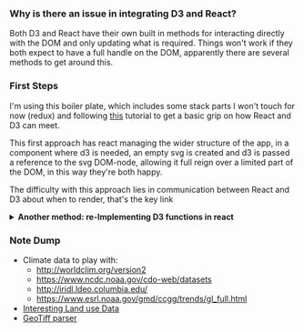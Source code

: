 ### Why is there an issue in integrating D3 and React?

Both D3 and React have their own built in methods for interacting directly with the DOM and only updating what is required. Things won't work if they both expect to have a full handle on the DOM, apparently there are several methods to get around this.

### First Steps

I'm using this boiler plate, which includes some stack parts I won't touch for now (redux) and following <a href="https://medium.com/@Elijah_Meeks/interactive-applications-with-react-d3-f76f7b3ebc71">this</a> tutorial to get a basic grip on how React and D3 can meet.

This first approach has react managing the wider structure of the app, in a component where d3 is needed, an empty svg is created and d3 is passed a reference to the svg DOM-node, allowing it full reign over a limited part of the DOM, in this way they're both happy.

The difficulty with this approach lies in communication between React and D3 about when to render, that's the key link
<details>
  <summary>
    <b> Another method: re-Implementing D3 functions in react</b>
  </summary>
    <br>
    <a href="https://medium.com/front-end-hacking/if-and-when-to-use-d3-js-with-react-639a651c6257">Here</a> is an example of     the other way of doing it, D3's power comes down partially to it's enter/update/exit suite, which allows it to check with     the DOM how many elements need creating, updating and deleting respectively as the data is altered.

   This core functionality can be written into React, this kind of takes the teeth out of D3 in what is being asked to do but  fair enough. Often this is easier when the relationship between data and display is kept simple. For more advanced relationships, the first method of passing a node to D3 can be easier,

~~maybe I'll try to implement both~~ - not interesting enough right now
</details>




### Note Dump
- Climate data to play with:
  - http://worldclim.org/version2
  - https://www.ncdc.noaa.gov/cdo-web/datasets
  - http://iridl.ldeo.columbia.edu/
  - https://www.esrl.noaa.gov/gmd/ccgg/trends/gl_full.html
- <a href="http://sedac.ciesin.columbia.edu/theme/land-use/data/sets/browse">Interesting Land use Data</a>
- <a href="https://github.com/geotiffjs/geotiff.js">GeoTiff parser</a>

